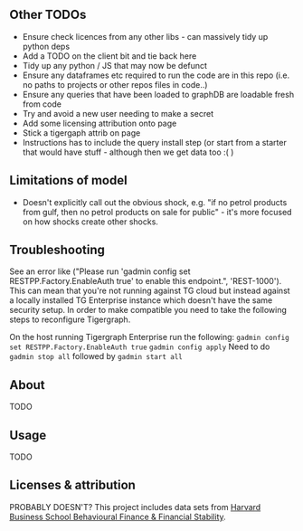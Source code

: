 ## Other TODOs
* Ensure check licences from any other libs - can massively tidy up python deps
* Add a TODO on the client bit and tie back here
* Tidy up any python / JS that may now be defunct
* Ensure any dataframes etc required to run the code are in this repo (i.e. no paths to projects or other repos files in code..)
* Ensure any queries that have been loaded to graphDB are loadable fresh from code
* Try and avoid a new user needing to make a secret
* Add some licensing attribution onto page
* Stick a tigergaph attrib on page
* Instructions has to include the query install step (or start from a starter that would have stuff - although then we get data too :( )

## Limitations of model
* Doesn't explicitly call out the obvious shock, e.g. "if no petrol products from gulf, then no petrol products on sale for public" - it's more focused on how shocks create other shocks.

## Troubleshooting
See an error like ("Please run 'gadmin config set RESTPP.Factory.EnableAuth true' to enable this endpoint.", 'REST-1000'). This can mean that you're not running against TG cloud but instead against a locally installed TG Enterprise instance which doesn't have the same security setup. In order to make compatible you need to take the following steps to reconfigure Tigergraph.

On the host running Tigergraph Enterprise run the following:
`gadmin config set RESTPP.Factory.EnableAuth true`
`gadmin config apply`
Need to do `gadmin stop all` followed by `gadmin start all`

## About

TODO

## Usage

TODO

## Licenses & attribution

PROBABLY DOESN'T?
This project includes data sets from [Harvard Business School Behavioural Finance & Financial Stability](https://www.hbs.edu/behavioral-finance-and-financial-stability/data/Pages/global.aspx).